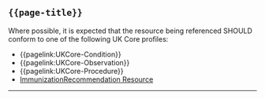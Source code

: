 ## <code>{{page-title}}</code>

Where possible, it is expected that the resource being referenced SHOULD conform to one of the following UK Core profiles:
- {{pagelink:UKCore-Condition}}
- {{pagelink:UKCore-Observation}}
- {{pagelink:UKCore-Procedure}}
- [ImmunizationRecommendation Resource](https://www.hl7.org/fhir/r4/immunizationrecommendation.html)

---